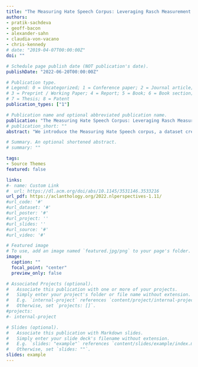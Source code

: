 ```yaml
---
title: "The Measuring Hate Speech Corpus: Leveraging Rasch Measurement Theory for Data Perspectivism"
authors:
- pratik-sachdeva
- geoff-bacon
- alexander-sahn
- claudia-von-vacano
- chris-kennedy
# date: "2019-04-07T00:00:00Z"
doi: ""

# Schedule page publish date (NOT publication's date).
publishDate: "2022-06-20T00:00:00Z"

# Publication type.
# Legend: 0 = Uncategorized; 1 = Conference paper; 2 = Journal article;
# 3 = Preprint / Working Paper; 4 = Report; 5 = Book; 6 = Book section;
# 7 = Thesis; 8 = Patent
publication_types: ["1"]

# Publication name and optional abbreviated publication name.
publication: "The Measuring Hate Speech Corpus: Leveraging Rasch Measurement Theory for Data Perspectivism"
# publication_short: ""
abstract: "We introduce the Measuring Hate Speech corpus, a dataset created to measure hate speech while adjusting for annotators’ perspectives. It consists of 50,070 social media comments spanning YouTube, Reddit, and Twitter, labeled by 11,143 annotators recruited from Amazon Mechanical Turk. Each observation includes 10 ordinal labels: sentiment, disrespect, insult, attacking/defending, humiliation, inferior/superior status, dehumanization, violence, genocide, and a 3-valued hate speech benchmark label. The labels are aggregated using faceted Rasch measurement theory (RMT) into a continuous score that measures each comment’s location on a hate speech spectrum. The annotation experimental design assigned comments to multiple annotators in order to yield a linked network, allowing annotator disagreement (perspective) to be statistically summarized. Annotators’ labeling strictness was estimated during the RMT scaling, projecting their perspective onto a linear measure that was adjusted for the hate speech score. Models that incorporate this annotator perspective parameter as an auxiliary input can generate label-and score-level predictions conditional on annotator perspective. The corpus includes the identity group targets of each comment (8 groups, 42 subgroups) and annotator demographics (6 groups, 40 subgroups), facilitating analyses of interactions between annotator-and comment-level identities, ie identity-related annotator perspective."

# Summary. An optional shortened abstract.
# summary: ""

tags:
- Source Themes
featured: false

links:
#- name: Custom Link
#  url: https://dl.acm.org/doi/abs/10.1145/3531146.3533216
url_pdf: https://aclanthology.org/2022.nlperspectives-1.11/
#url_code: '#'
#url_dataset: '#'
#url_poster: '#'
#url_project: ''
#url_slides: ''
#url_source: '#'
#url_video: '#'

# Featured image
# To use, add an image named `featured.jpg/png` to your page's folder. 
image:
  caption: ""
  focal_point: "center"
  preview_only: false

# Associated Projects (optional).
#   Associate this publication with one or more of your projects.
#   Simply enter your project's folder or file name without extension.
#   E.g. `internal-project` references `content/project/internal-project/index.md`.
#   Otherwise, set `projects: []`.
#projects:
#- internal-project

# Slides (optional).
#   Associate this publication with Markdown slides.
#   Simply enter your slide deck's filename without extension.
#   E.g. `slides: "example"` references `content/slides/example/index.md`.
#   Otherwise, set `slides: ""`.
slides: example
---
```

